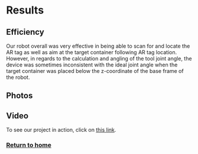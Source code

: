 # Results

## Efficiency

Our robot overall was very effective in being able to scan for and locate the AR tag as well as aim at the target container following AR tag location. However, in regards to the calculation and angling of the tool joint angle, the device was sometimes inconsistent with the ideal joint angle when the target container was placed below the z-coordinate of the base frame of the robot.

## Photos



## Video

To see our project in action, click on [this link](https://youtu.be/TibLswGP-6U).

### [Return to home](index.md)
